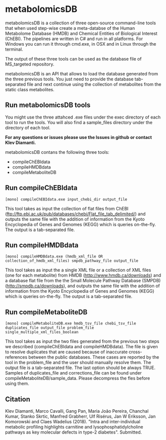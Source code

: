 # metabolomicsDB
metabolomicsDB is a collection of three open-source command-line tools that when used step-wise create a meta-databse of the Human Metabolome Database (HMDB) and Chemical Entities of Biological Interest (ChEBI). The pipelines are written in C# and run in all platforms. For Windows you can run it through cmd.exe, in OSX and in Linux through the terminal.

The output of these three tools can be used as the database file of MS_targeted repository.

metabolomicsDB is an API that allows to load the database generated from the three previous tools. You just need to provide the database tab-separated file and next continue using the collection of metabolites from the static class metabolites.

## Run metabolomicsDB tools
You might use the three attahced .exe files under the exec directory of each tool to run the tools.
You will also find a sample_files directory under the directory of each tool.

**For any questions or issues please use the Issues in github or contact Klev Diamanti.**

metabolomicsDB contans the following three tools:
- compileChEBIdata
- compileHMDBdata
- compileMetaboliteDB

## Run compileChEBIdata
```
[mono] compileChEBIdata.exe input_chebi_dir output_file
```
This tool takes as input the collection of flat files from ChEBI (ftp://ftp.ebi.ac.uk/pub/databases/chebi/Flat_file_tab_delimited/) and outputs the same file with the addition of information from the Kyoto Encyclopedia of Genes and Genomes (KEGG) which is queries on-the-fly. The output is a tab-separated file.

## Run compileHMDBdata
```
[mono] compileHMDBdata.exe (hmdb_xml_file OR collection_of_hmdb_xml_files) smpdb_pathway_file output_file
```
This tool takes as input the a single XML file or a collection of XML files (one for each metabolite) from HMDB (http://www.hmdb.ca/downloads) and a database flat file from the the Small Molecule Pathway Database (SMPDB) (http://smpdb.ca/downloads), and outputs the same file with the addition of information from the Kyoto Encyclopedia of Genes and Genomes (KEGG) which is queries on-the-fly. The output is a tab-separated file.

## Run compileMetaboliteDB
```
[mono] compileMetaboliteDB.exe hmdb_tsv_file chebi_tsv_file duplicates_file output_file problem_file single_multiple_xml_files_boolean
```
This tool takes as input the two files generated from the previous two steps we described (compileChEBIdata and compileHMDBdata). The file is given to resolve duplicates that are caused because of inaccurate cross-references between the public databases. These cases are reported by the tool in the problem_file and the user should manually resolve them. The output file is a tab-separated file. The last option should be always TRUE.
Samples of duplicates_file and corrections_file can be found under compileMetaboliteDB/sample_data. Please decompress the fles before using them.

## Citation
Klev Diamanti, Marco Cavalli, Gang Pan, Maria João Pereira, Chanchal Kumar, Stanko Skrtic, Manfred Grabherr, Ulf Risérus, Jan W Eriksson, Jan Komorowski and Claes Wadelius (2018). "Intra and inter-individual metabolic profiling highlights carnitine and lysophosphatidylcholine pathways as key molecular defects in type-2 diabetes". Submitted.
